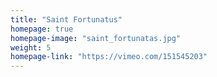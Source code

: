 ```yaml
---
title: "Saint Fortunatus"
homepage: true
homepage-image: "saint_fortunatas.jpg"
weight: 5
homepage-link: "https://vimeo.com/151545203"
---
```

